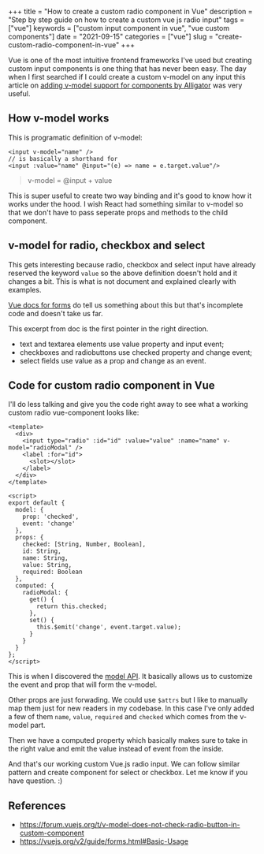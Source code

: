 +++
title = "How to create a custom radio component in Vue"
description = "Step by step guide on how to create a custom vue js radio input"
tags = ["vue"]
keywords = ["custom input component in vue", "vue custom components"]
date = "2021-09-15"
categories = ["vue"]
slug = "create-custom-radio-component-in-vue"
+++

Vue is one of the most intuitive frontend frameworks I've used but creating custom input components is one thing that has never been easy. The day when I first searched if I could create a custom v-model on any input this article on [adding v-model support for components by Alligator](https://alligator.io/vuejs%2Fadd-v-model-support%2F%2F) was very useful.


## How v-model works

This is programatic definition of v-model:

```vue
<input v-model="name" />
// is basically a shorthand for
<input :value="name" @input="(e) => name = e.target.value"/>
```

> v-model = @input + value

This is super useful to create two way binding and it's good to know how it works under the hood. I wish React had something similar to v-model so that we don't have to pass seperate props and methods to the child component.


## v-model for radio, checkbox and select

This gets interesting because radio, checkbox and select input have already reserved the keyword `value` so the above definition doesn't hold and it changes a bit. This is what is not document and explained clearly with examples.

[Vue docs for forms](https://vuejs.org/v2/guide/forms.html#Basic-Usage) do tell us something about this but that's incomplete code and doesn't take us far.

This excerpt from doc is the first pointer in the right direction.

- text and textarea elements use value property and input event;
- checkboxes and radiobuttons use checked property and change event;
- select fields use value as a prop and change as an event.

## Code for custom radio component in Vue

I'll do less talking and give you the code right away to see what a working custom radio vue-component looks like:

```vue
<template>
  <div>
    <input type="radio" :id="id" :value="value" :name="name" v-model="radioModal" />
    <label :for="id">
      <slot></slot>
    </label>
  </div>
</template>

<script>
export default {
  model: {
    prop: 'checked',
    event: 'change'
  },
  props: {
    checked: [String, Number, Boolean],
    id: String,
    name: String,
    value: String,
    required: Boolean
  },
  computed: {
    radioModal: {
      get() {
        return this.checked;
      },
      set() {
        this.$emit('change', event.target.value);
      }
    }
  }
};
</script>
```

This is when I discovered the [model API](https://vuejs.org/v2/api/#model). It basically allows us to customize the event and prop that will form the v-model.

Other props are just forwading. We could use `$attrs` but I like to manually map them just for new readers in my codebase. In this case I've only added a few of them `name`, `value`, `required` and `checked` which comes from the v-model part.

Then we have a computed property which basically makes sure to take in the right value and emit the value instead of event from the inside.

And that's our working custom Vue.js radio input. We can follow similar pattern and create component for select or checkbox. Let me know if you have question. :)

## References
- https://forum.vuejs.org/t/v-model-does-not-check-radio-button-in-custom-component
- https://vuejs.org/v2/guide/forms.html#Basic-Usage
